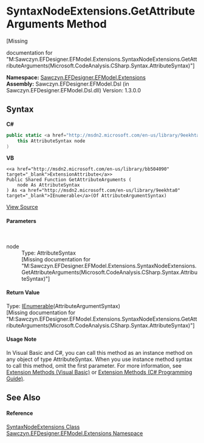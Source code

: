 # SyntaxNodeExtensions.GetAttributeArguments Method 
 

\[Missing <summary> documentation for "M:Sawczyn.EFDesigner.EFModel.Extensions.SyntaxNodeExtensions.GetAttributeArguments(Microsoft.CodeAnalysis.CSharp.Syntax.AttributeSyntax)"\]

**Namespace:**&nbsp;<a href="N_Sawczyn_EFDesigner_EFModel_Extensions">Sawczyn.EFDesigner.EFModel.Extensions</a><br />**Assembly:**&nbsp;Sawczyn.EFDesigner.EFModel.Dsl (in Sawczyn.EFDesigner.EFModel.Dsl.dll) Version: 1.3.0.0

## Syntax

**C#**<br />
``` C#
public static <a href="http://msdn2.microsoft.com/en-us/library/9eekhta0" target="_blank">IEnumerable</a><AttributeArgumentSyntax> GetAttributeArguments(
	this AttributeSyntax node
)
```

**VB**<br />
``` VB
<<a href="http://msdn2.microsoft.com/en-us/library/bb504090" target="_blank">ExtensionAttribute</a>>
Public Shared Function GetAttributeArguments ( 
	node As AttributeSyntax
) As <a href="http://msdn2.microsoft.com/en-us/library/9eekhta0" target="_blank">IEnumerable</a>(Of AttributeArgumentSyntax)
```

<a href="https://github.com/msawczyn/EFDesigner/tree/master/src/Dsl/CustomCode/Extensions/SyntaxNodeExtensions.cs#L47" title="View the source code">View Source</a><br />

#### Parameters
&nbsp;<dl><dt>node</dt><dd>Type: AttributeSyntax<br />\[Missing <param name="node"/> documentation for "M:Sawczyn.EFDesigner.EFModel.Extensions.SyntaxNodeExtensions.GetAttributeArguments(Microsoft.CodeAnalysis.CSharp.Syntax.AttributeSyntax)"\]</dd></dl>

#### Return Value
Type: <a href="http://msdn2.microsoft.com/en-us/library/9eekhta0" target="_blank">IEnumerable</a>(AttributeArgumentSyntax)<br />\[Missing <returns> documentation for "M:Sawczyn.EFDesigner.EFModel.Extensions.SyntaxNodeExtensions.GetAttributeArguments(Microsoft.CodeAnalysis.CSharp.Syntax.AttributeSyntax)"\]

#### Usage Note
In Visual Basic and C#, you can call this method as an instance method on any object of type AttributeSyntax. When you use instance method syntax to call this method, omit the first parameter. For more information, see <a href="http://msdn.microsoft.com/en-us/library/bb384936.aspx">Extension Methods (Visual Basic)</a> or <a href="http://msdn.microsoft.com/en-us/library/bb383977.aspx">Extension Methods (C# Programming Guide)</a>.

## See Also


#### Reference
<a href="T_Sawczyn_EFDesigner_EFModel_Extensions_SyntaxNodeExtensions">SyntaxNodeExtensions Class</a><br /><a href="N_Sawczyn_EFDesigner_EFModel_Extensions">Sawczyn.EFDesigner.EFModel.Extensions Namespace</a><br />